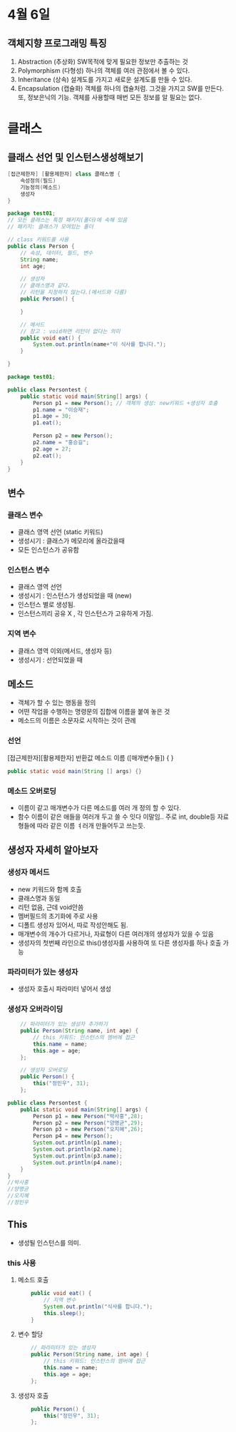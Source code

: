 # 4월 6일

## 객체지향 프로그래밍 특징

1. Abstraction (추상화)
   SW목적에 맞게 필요한 정보만 추출하는 것
2. Polymorphism (다형성)
   하나의 객체를 여러 관점에서 볼 수 있다.
3. Inheritance (상속)
   설계도를 가지고 새로운 설계도를 만들 수 있다.
4. Encapsulation (캡슐화)
   객체를 하나의 캡슐처럼. 그것을 가지고 SW를 만든다.
   또, 정보은닉의 기능. 객체를 사용할때 매번 모든 정보를 알 필요는 없다.

# 클래스

## 클래스 선언 및 인스턴스생성해보기

```java
[접근제한자] [활용제한자] class 클래스명 {
    속성정의(필드)
    기능정의(메소드)
    생성자
}
```

```java
package test01;
// 모든 클래스는 특정 패키지(폴더)에 속해 있음
// 패키지: 클래스가 모여있는 폴더

// class 키워드를 사용
public class Person {
	// 속성, 데이터, 필드, 변수
	String name;
	int age;

	// 생성자
	// 클래스명과 같다.
	// 리턴을 지정하지 않는다.(메서드와 다름)
	public Person() {

	}

	// 메서드
	// 참고 : void하면 리턴이 없다는 의미
	public void eat() {
		System.out.println(name+"이 식사를 합니다.");
	}

}
```

```java
package test01;

public class Persontest {
	public static void main(String[] args) {
		Person p1 = new Person(); // 객체의 생성: new키워드 +생성자 호출
		p1.name = "이승재";
		p1.age = 30;
		p1.eat();

		Person p2 = new Person();
		p2.name = "홍승길";
		p2.age = 27;
		p2.eat();
	}
}

```

## 변수

### 클래스 변수

- 클래스 영역 선언 (static 키워드)
- 생성시기 : 클래스가 메모리에 올라갔을때
- 모든 인스턴스가 공유함

### 인스턴스 변수

- 클래스 영역 선언
- 생성시기 : 인스턴스가 생성되었을 때 (new)
- 인스턴스 별로 생성됨.
- 인스턴스끼리 공유 X , 각 인스턴스가 고유하게 가짐.

### 지역 변수

- 클래스 영역 이외(메서드, 생성자 등)
- 생성시기 : 선언되었을 때

## 메소드

- 객체가 할 수 있는 행동을 정의
- 어떤 작업을 수행하는 명령문의 집합에 이름을 붙여 놓은 것
- 메소드의 이름은 소문자로 시작하는 것이 관례

### 선언

[접근제한자][활용제한자] 반환값 메소드 이름 ([매개변수들]) {
}

```java
public static void main(String [] args) {}
```

### 메소드 오버로딩

- 이름이 같고 매개변수가 다른 메소드를 여러 개 정의 할 수 있다.
- 함수 이름이 같은 애들을 여러개 두고 쓸 수 잇다 이말임.. 주로 int, double등 자료형들에 따라 같은 이름 ㅕ러개 만들어두고 쓰는듯.

## 생성자 자세히 알아보자

### 생성자 메서드

- new 키워드와 함께 호출
- 클래스명과 동일
- 리턴 없음, 근데 void안씀
- 멤버필드의 초기화에 주로 사용
- 디폴트 생성자 있어서, 따로 작성안해도 됨.
- 매개변수의 개수가 다르거나, 자료형이 다른 여러개의 생성자가 있을 수 있음
- 생성자의 첫번째 라인으로 this()생성자를 사용하여 또 다른 생성자를 하나 호출 가능

### 파라미터가 있는 생성자

- 생성자 호출시 파라미터 넣어서 생성

### 생성자 오버라이딩

```java
	// 파라미터가 있는 생성자 추가하기
	public Person(String name, int age) {
		// this 키워드: 인스턴스의 멤버에 접근
		this.name = name;
		this.age = age;
	};

	// 생성자 오버로딩
	public Person() {
		this("정민우", 31);
	};

```

```java
public class Persontest {
	public static void main(String[] args) {
		Person p1 = new Person("박사홍",28);
		Person p2 = new Person("양명균",29);
		Person p3 = new Person("오지혜",26);
		Person p4 = new Person();
		System.out.println(p1.name);
		System.out.println(p2.name);
		System.out.println(p3.name);
		System.out.println(p4.name);
	}
}
//박사홍
//양명균
//오지혜
//정민우
```

## This

- 생성될 인스턴스를 의미.

### this 사용

1. 메소드 호출
   ```java
       public void eat() {
           // 지역 변수
           System.out.println("식사를 합니다.");
           this.sleep();
       }
   ```
2. 변수 할당
   ```java
       // 파라미터가 있는 생성자
       public Person(String name, int age) {
           // this 키워드: 인스턴스의 멤버에 접근
           this.name = name;
           this.age = age;
       };
   ```
3. 생성자 호출
   ```java
       public Person() {
           this("정민우", 31);
       };
   ```
